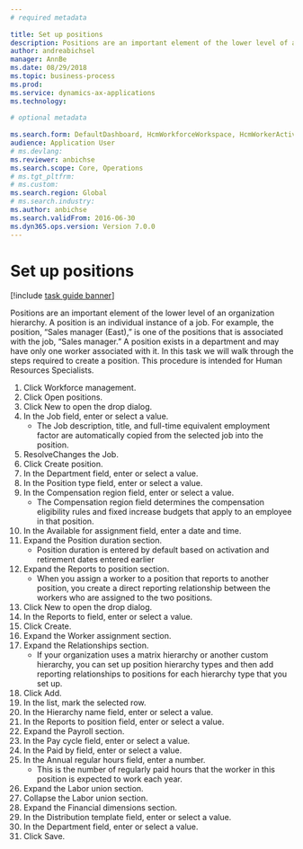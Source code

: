 ```yaml
--- 
# required metadata 
 
title: Set up positions
description: Positions are an important element of the lower level of an organization hierarchy. 
author: andreabichsel
manager: AnnBe 
ms.date: 08/29/2018
ms.topic: business-process 
ms.prod:  
ms.service: dynamics-ax-applications 
ms.technology:  
 
# optional metadata 
 
ms.search.form: DefaultDashboard, HcmWorkforceWorkspace, HcmWorkerActivityChart, HcmAllWorkersListPart, HcmPosition, HcmPositionNewPosition, HcmJobLookup, HcmPositionReportsToDialog, HcmPositionLookup, FinancialDimensionDefaultTemplatesLookup, DimensionLookup   
audience: Application User 
# ms.devlang:  
ms.reviewer: anbichse
ms.search.scope: Core, Operations 
# ms.tgt_pltfrm:  
# ms.custom:  
ms.search.region: Global
# ms.search.industry: 
ms.author: anbichse
ms.search.validFrom: 2016-06-30 
ms.dyn365.ops.version: Version 7.0.0 
---
```

# Set up positions

[!include [task guide banner](../../includes/task-guide-banner.md)]

Positions are an important element of the lower level of an organization hierarchy. A position is an individual instance of a job. For example, the position, “Sales manager (East),” is one of the positions that is associated with the job, “Sales manager.” A position exists in a department and may have only one worker associated with it. In this task we will walk through the steps required to create a position. This procedure is intended for Human Resources Specialists.

1. Click Workforce management.
2. Click Open positions.
3. Click New to open the drop dialog.
4. In the Job field, enter or select a value.
    * The Job description, title, and full-time equivalent employment factor are automatically copied from the selected job into the position.  
5. ResolveChanges the Job.
6. Click Create position.
7. In the Department field, enter or select a value.
8. In the Position type field, enter or select a value.
9. In the Compensation region field, enter or select a value.
    * The Compensation region field determines the compensation eligibility rules and fixed increase budgets that apply to an employee in that position.  
10. In the Available for assignment field, enter a date and time.
11. Expand the Position duration section.
    * Position duration is entered by default based on activation and retirement dates entered earlier  
12. Expand the Reports to position section.
    * When you assign a worker to a position that reports to another position, you create a direct reporting relationship between the workers who are assigned to the two positions.  
13. Click New to open the drop dialog.
14. In the Reports to field, enter or select a value.
15. Click Create.
16. Expand the Worker assignment section.
17. Expand the Relationships section.
    * If your organization uses a matrix hierarchy or another custom hierarchy, you can set up position hierarchy types and then add reporting relationships to positions for each hierarchy type that you set up.  
18. Click Add.
19. In the list, mark the selected row.
20. In the Hierarchy name field, enter or select a value.
21. In the Reports to position field, enter or select a value.
22. Expand the Payroll section.
23. In the Pay cycle field, enter or select a value.
24. In the Paid by field, enter or select a value.
25. In the Annual regular hours field, enter a number.
    * This is the number of regularly paid hours that the worker in this position is expected to work each year.  
26. Expand the Labor union section.
27. Collapse the Labor union section.
28. Expand the Financial dimensions section.
29. In the Distribution template field, enter or select a value.
30. In the Department field, enter or select a value.
31. Click Save.

